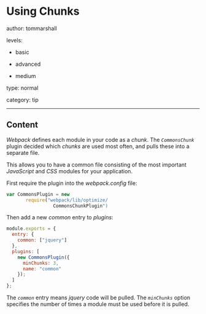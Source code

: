 # Using Chunks
author: tommarshall

levels:

  - basic

  - advanced

  - medium

type: normal

category: tip

---
## Content

*Webpack* defines each module in your code as a *chunk*. The *`CommonsChunk`* plugin decided which *chunks* are used most often, and pulls these into a separate file. 

This allows you to have a common file consisting of the most important *JavaScript* and *CSS* modules for your application.

First require the plugin into the *webpack.config* file:
```javascript
var CommonsPlugin = new         
       require("webpack/lib/optimize/
                 CommonsChunkPlugin")
```
Then add a new *common* entry to *plugins*:
```javascript
module.exports = {  
  entry: {
    common: ["jquery"]
  },
  plugins: [
    new CommonsPlugin({
      minChunks: 3,
      name: "common"
    });
  ]
};
```
The *`common`* entry means *jquery* code will be pulled. The *`minChunks`* option specifies the number of times a module must be used before it is pulled.